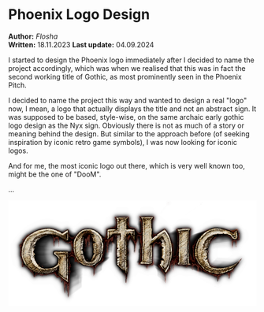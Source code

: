 # Phoenix Logo Design

**Author:** *Flosha*  
**Written:** 18.11.2023
**Last update:** 04.09.2024


I started to design the Phoenix logo immediately after I decided to name the project accordingly, which was when we realised that this was in fact the second working title of Gothic, as most prominently seen in the Phoenix Pitch.  

I decided to name the project this way and wanted to design a real "logo" now, I mean, a logo that actually displays the title and not an abstract sign. It was supposed to be based, style-wise, on the same archaic early gothic logo design as the Nyx sign. Obviously there is not as much of a story or meaning behind the design. But similar to the approach before (of seeking inspiration by iconic retro game symbols), I was now looking for iconic logos. 

And for me, the most iconic logo out there, which is very well known too, might be the one of "DooM".

...

![Earliest Gothic logo from 1998, reconstructed by Avallach](/_img/logo/gothic-logo-sm.png)